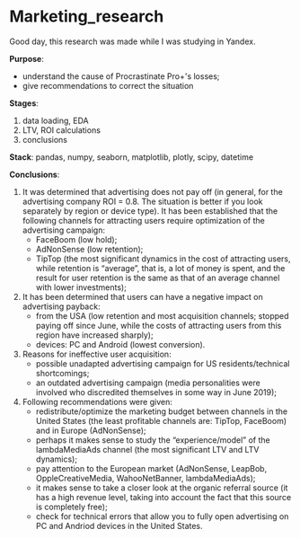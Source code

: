 # Marketing_research

Good day, this research was made while I was studying in Yandex.

**Purpose**: 
- understand the cause of Procrastinate Pro+'s losses;
- give recommendations to correct the situation

**Stages**: 
1) data loading, EDA
2) LTV, ROI calculations
3) conclusions

**Stack**: pandas, numpy, seaborn, matplotlib, plotly, scipy, datetime

**Conclusions**:
1) It was determined that advertising does not pay off (in general, for the advertising company ROI = 0.8. The situation is better if you look separately by region or device type). It has been established that the following channels for attracting users require optimization of the advertising campaign:
    - FaceBoom (low hold);
    - AdNonSense (low retention);
    - TipTop (the most significant dynamics in the cost of attracting users, while retention is “average”, that is, a lot of money is spent, and the result for user retention is the same as that of an average channel with lower investments);
2) It has been determined that users can have a negative impact on advertising payback:
    - from the USA (low retention and most acquisition channels; stopped paying off since June, while the costs of attracting users from this region have increased sharply);
    - devices: PC and Android (lowest conversion).
3) Reasons for ineffective user acquisition:
     - possible unadapted advertising campaign for US residents/technical shortcomings;
     - an outdated advertising campaign (media personalities were involved who discredited themselves in some way in June 2019);
4) Following recommendations were given:
    - redistribute/optimize the marketing budget between channels in the United States (the least profitable channels are: TipTop, FaceBoom) and in Europe (AdNonSense);
    - perhaps it makes sense to study the “experience/model” of the lambdaMediaAds channel (the most significant LTV and LTV dynamics);
    - pay attention to the European market (AdNonSense, LeapBob, OppleCreativeMedia, WahooNetBanner, lambdaMediaAds);
    - it makes sense to take a closer look at the organic referral source (it has a high revenue level, taking into account the fact that this source is completely free);
    - check for technical errors that allow you to fully open advertising on PC and Andriod devices in the United States.
